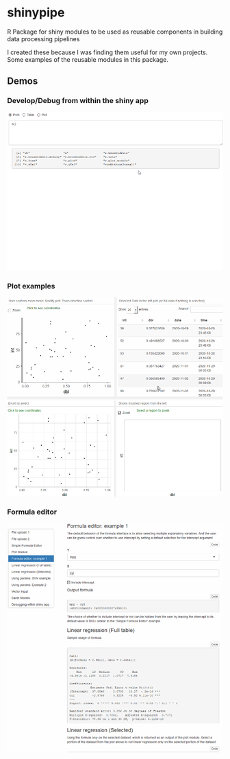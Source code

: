 # shinypipe
R Package for shiny modules to be used as reusable components in building data processing pipelines

I created these because I was finding them useful for my own projects. Some examples of the reusable modules in this package.

## Demos

### Develop/Debug from within the shiny app
![debug](images/debug.gif)

### Plot examples
![plot1](images/plot1.gif)
![plot2](images/plot2.gif)

### Formula editor
![formula](images/formula.gif)
